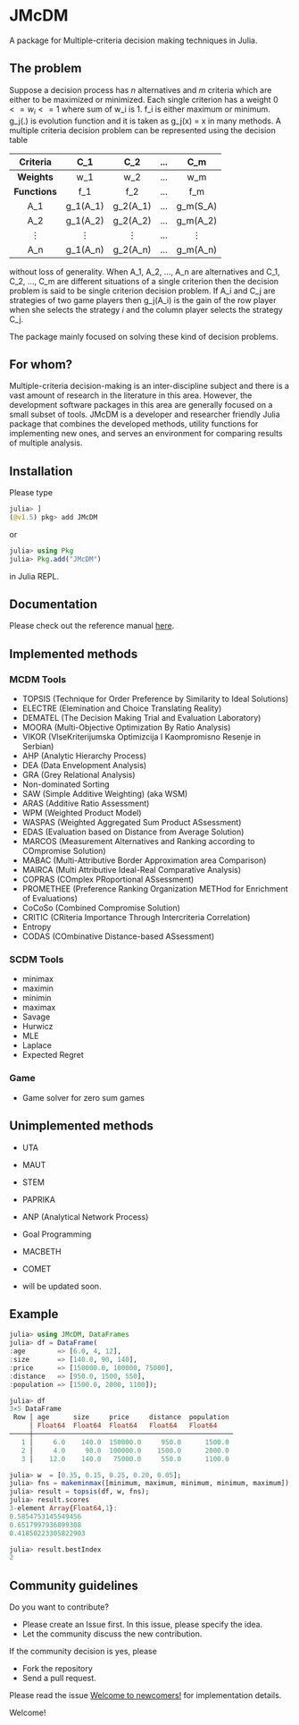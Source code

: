 # JMcDM
A package for Multiple-criteria decision making techniques in Julia.

## The problem

Suppose a decision process has $n$ alternatives and $m$ criteria  which are either to be maximized or minimized. Each single criterion has a weight $0 <= w_i <= 1$ where sum of w_i is 1. f_i is either maximum or minimum. g_j(.) is evolution function and it is taken as g_j(x) = x in many methods. A multiple criteria decision problem can be represented using the decision table 

   | **Criteria**  |   C_1    |   C_2    | ...  |   C_m    |
   | :-----------: | :--------: | :--------: | :------: | :--------: |
   |  **Weights**  |   w_1    |    w_2     | ...      |   w_m     |
   | **Functions** |   f_1    |    f_2     | ...      |   f_m     |
   |     A_1     | g_1(A_1)   |  g_2(A_1)  | ...      |  g_m(S_A)  |
   |     A_2     | g_1(A_2)   |  g_2(A_2)  | ...      |  g_m(A_2)  |
   |       ⋮       |     ⋮     |     ⋮      | ...      |     ⋮      |
   |     A_n     | g_1(A_n)   |  g_2(A_n)  | ...      |  g_m(A_n)  |

without loss of generality. When A_1, A_2, ..., A_n are alternatives and C_1, C_2, ..., C_m are different situations of a single criterion then the decision problem is said to be single criterion decision problem. If A_i and C_j are strategies of two game players then g_j(A_i) is the gain of the row player when she selects the strategy *i* and the column player selects the strategy C_j. 


The package mainly focused on solving these kind of decision problems.

## For whom?

Multiple-criteria decision-making is an inter-discipline subject and there is a vast amount of research in the literature in this area. However, the development software packages in this area are generally focused on a small subset of tools. JMcDM is a developer and researcher friendly Julia package that combines the developed methods, utility functions for implementing new ones, and serves an environment for comparing results of multiple analysis.  

## Installation

Please type 

```julia
julia> ]
(@v1.5) pkg> add JMcDM
```

or

```julia
julia> using Pkg
julia> Pkg.add("JMcDM")
```

in Julia REPL.

## Documentation

Please check out the reference manual [here](https://jbytecode.github.io/JMcDM/docs/build/).


## Implemented methods

### MCDM Tools

- TOPSIS (Technique for Order Preference by Similarity to Ideal Solutions)
- ELECTRE (Elemination and Choice Translating Reality)
- DEMATEL (The Decision Making Trial and Evaluation Laboratory)
- MOORA (Multi-Objective Optimization By Ratio Analysis)
- VIKOR (VlseKriterijumska Optimizcija I Kaompromisno Resenje in Serbian)
- AHP (Analytic Hierarchy Process)
- DEA (Data Envelopment Analysis)
- GRA (Grey Relational Analysis)
- Non-dominated Sorting 
- SAW (Simple Additive Weighting) (aka WSM)
- ARAS (Additive Ratio Assessment)
- WPM (Weighted Product Model)
- WASPAS (Weighted Aggregated Sum Product ASsessment)
- EDAS (Evaluation based on Distance from Average Solution)
- MARCOS (Measurement Alternatives and Ranking according to COmpromise Solution)
- MABAC (Multi-Attributive Border Approximation area Comparison)
- MAIRCA (Multi Attributive Ideal-Real Comparative Analysis)
- COPRAS (COmplex PRoportional ASsessment)
- PROMETHEE (Preference Ranking Organization METHod for Enrichment of Evaluations)
- CoCoSo (Combined Compromise Solution)
- CRITIC (CRiteria Importance Through Intercriteria Correlation)
- Entropy
- CODAS (COmbinative Distance-based ASsessment)

### SCDM Tools

- minimax
- maximin
- minimin
- maximax
- Savage
- Hurwicz
- MLE
- Laplace
- Expected Regret

### Game

- Game solver for zero sum games


## Unimplemented methods
- UTA
- MAUT
- STEM
- PAPRIKA
- ANP (Analytical Network Process)
- Goal Programming
- MACBETH
- COMET

- will be updated soon. 

## Example

```julia
julia> using JMcDM, DataFrames
julia> df = DataFrame(
:age        => [6.0, 4, 12],
:size       => [140.0, 90, 140],
:price      => [150000.0, 100000, 75000],
:distance   => [950.0, 1500, 550],
:population => [1500.0, 2000, 1100]);
```


```julia
julia> df
3×5 DataFrame
 Row │ age      size     price     distance  population 
     │ Float64  Float64  Float64   Float64   Float64    
─────┼──────────────────────────────────────────────────
   1 │     6.0    140.0  150000.0     950.0      1500.0
   2 │     4.0     90.0  100000.0    1500.0      2000.0
   3 │    12.0    140.0   75000.0     550.0      1100.0
```


```julia
julia> w  = [0.35, 0.15, 0.25, 0.20, 0.05];
julia> fns = makeminmax([minimum, maximum, minimum, minimum, maximum]);
julia> result = topsis(df, w, fns);
julia> result.scores
3-element Array{Float64,1}:
0.5854753145549456
0.6517997936899308
0.41850223305822903

julia> result.bestIndex
2
```


## Community guidelines

Do you want to contribute?

- Please create an Issue first. In this issue, please specify the idea.
- Let the community discuss the new contribution.

If the community decision is yes, please


- Fork the repository
- Send a pull request.

Please read the issue [Welcome to newcomers!](https://github.com/jbytecode/JMcDM/issues/3) for implementation details.

Welcome!
